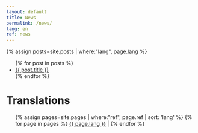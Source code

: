 ```yaml
---
layout: default
title: News
permalink: /news/
lang: en
ref: news
---
```



{% assign posts=site.posts | where:"lang", page.lang %}
<ul>
{% for post in posts %}
    <li>
        <a href="{{ post.url }}">{{ post.title }}</a>
    </li>
{% endfor %}
</ul>


# Translations
<ul>
{% assign pages=site.pages | where:"ref", page.ref | sort: 'lang' %}
{% for page in pages %}
  <a href="{{ page.url }}" class="{{ page.lang }}">{{ page.lang
  }}</a> |
{% endfor %}
</ul>

